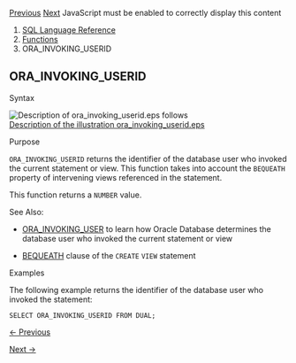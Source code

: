 [Previous](ORA_INVOKING_USER.md) [Next](PATH.md) JavaScript must be
enabled to correctly display this content

  1. [SQL Language Reference ](index.md)
  2. [Functions](Functions.md)
  3. ORA_INVOKING_USERID

## ORA_INVOKING_USERID

Syntax

![Description of ora_invoking_userid.eps
follows](https://docs.oracle.com/en/database/oracle/oracle-database/23/sqlrf/img/ora_invoking_userid.gif)  
[Description of the illustration
ora_invoking_userid.eps](img_text/ora_invoking_userid.md)

Purpose

`ORA_INVOKING_USERID` returns the identifier of the database user who invoked
the current statement or view. This function takes into account the `BEQUEATH`
property of intervening views referenced in the statement.

This function returns a `NUMBER` value.

See Also:

  * [ORA_INVOKING_USER](ORA_INVOKING_USER.md#GUID-FAE7B186-C40D-48BB-A2C9-AB7EE3878BF1) to learn how Oracle Database determines the database user who invoked the current statement or view 

  * [BEQUEATH](CREATE-VIEW.md#GUID-61D2D2B4-DACC-4C7C-89EB-7E50D9594D30__BABFIHJJ) clause of the `CREATE` `VIEW` statement 

Examples

The following example returns the identifier of the database user who invoked
the statement:

    
    
    SELECT ORA_INVOKING_USERID FROM DUAL;


[← Previous](ORA_INVOKING_USER.md)

[Next →](PATH.md)
